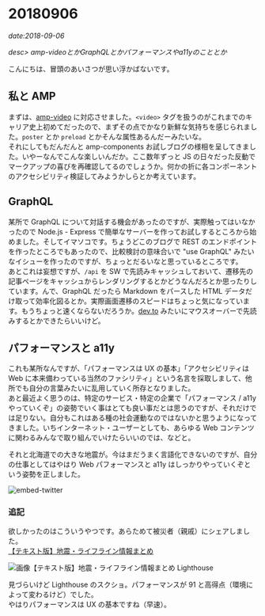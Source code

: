 # 20180906

*date:2018-09-06*

*desc> amp-videoとかGraphQLとかパフォーマンスやa11yのこととか*

こんにちは、冒頭のあいさつが思い浮かばないです。

## 私と AMP
まずは、[amp-video](20180725#amp-video) に対応させました。`<video>` タグを扱うのがこれまでのキャリア史上初めてだったので、まずその点でかなり新鮮な気持ちを感じられました。`poster` とか `preload` とかそんな属性あるんだーみたいな。  
それにしてもだんだんと amp-components お試しブログの様相を呈してきました。いやーなんでこんな楽しいんだか。ここ数年ずっと JS の日々だった反動でマークアップの喜びを再確認してるのでしょうか。何かの折に各コンポーネントのアクセシビリティ検証してみようかしらとか考えています。

## GraphQL
某所で GraphQL について対話する機会があったのですが、実際触ってはいなかったので Node.js - Express で簡単なサーバーを作ってお試しするところから始めました。そしてイマソコです。ちょうどこのブログで REST のエンドポイントを作ったところでもあったので、比較検討の意味合いで "use GraphQL" みたいなイシューを作ったのですが、ちょっとだるいなと思っているところです。  
あとこれは妄想ですが、`/api` を SW で先読みキャッシュしておいて、遷移先の記事ページをキャッシュからレンダリングするとかどうなんだろとか思ったりしています。んで、GraphQL だったら Markdown をパースした HTML データだけ取って効率化図るとか。実際画面遷移のスピードはちょっと気になっています。もうちょっと速くならないだろうか。[dev.to](https://dev.to/) みたいにマウスオーバーで先読みするとかできたらいいけど。

## パフォーマンスと a11y
これも某所なんですが、「パフォーマンスは UX の基本」「アクセシビリティは Web に本来備わっている当然のファシリティ」という名言を採取しまして、他所でも自分の言葉みたいに乱用していく所存となりました。  
あと最近よく思うのは、特定のサービス・特定の企業で「パフォーマンス / a11y やっていくぞ」の姿勢でいく事はとても良い事だとは思うのですが、それだけでは足りない。自分もこれはある種の社会運動なのではないかと思うようになってきました。いちインターネット・ユーザーとしても、あらゆる Web コンテンツに関わるみんなで取り組んでいけたらいいのでは、などと。

それと北海道での大きな地震が。今はまだうまく言語化できないのですが、自分の仕事としてはやはり Web パフォーマンスと a11y はしっかりやっていくぞという姿勢を正しました。

![embed-twitter](1037501900046786560)

### 追記
欲しかったのはこういうやつです。あらためて被災者（親戚）にシェアしました。  
[【テキスト版】地震・ライフライン情報まとめ](https://news.yahoo.co.jp/story/1081)

![画像【テキスト版】地震・ライフライン情報まとめ Lighthouse](/static/img/posts/20180905.png=780x483)

見づらいけど Lighthouse のスクショ。パフォーマンスが 91 と高得点（環境によって変わるけど）でした。  
やはりパフォーマンスは UX の基本ですね（早速）。